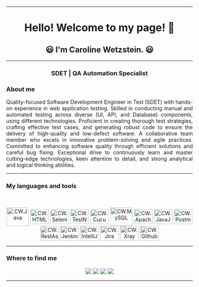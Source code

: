 ____________________________________________________________

<h1 align="center">
 Hello! Welcome to my page! 👋
</h1>
<h2 align="center">
😃 I'm Caroline Wetzstein. 😃
</h2>

______________________________________________
<h3 align="center">
SDET | QA Automation Specialist  
</h3>

### About me

<p align="justify">
Quality-focused Software Development Engineer in Test (SDET) with hands-on experience in web application testing. Skilled in conducting manual and automated testing across diverse (UI, API, and Database) components, using different technologies. Proficient in creating thorough test strategies, crafting effective test cases, and generating robust code to ensure the delivery of high-quality and low-defect software. A collaborative team member who excels in innovative problem-solving and agile practices. Committed to enhancing software quality through efficient solutions and careful bug fixing. Exceptional drive to continuously learn and master cutting-edge technologies, keen attention to detail, and strong analytical and logical thinking abilities. 
</p>

_____________________________________________________________

### My languages and tools


</div>
<div style="display: inline_block"><br>
 <p align="center">
 <img align="center" alt="CW.Java" height="50" width="60" src="https://cdn.jsdelivr.net/gh/devicons/devicon/icons/java/java-original-wordmark.svg">
 <img align="center" alt="CW.HTML" height="40" width="50" src="https://cdn.jsdelivr.net/gh/devicons/devicon/icons/html5/html5-original-wordmark.svg">
 <img align="center" alt="CW.Selenium" height="40" width="50" src="https://cdn.jsdelivr.net/gh/devicons/devicon/icons/selenium/selenium-original.svg">
 <img align="center" alt="CW.TestNG" height="40" width="50" src="https://camo.githubusercontent.com/f42fcbb77f96b4e489be14d027aff028d5efd3c41d0638b1a890d4ce3ca74609/68747470733a2f2f69302e77702e636f6d2f626c6f672e6b6e6f6c6475732e636f6d2f77702d636f6e74656e742f75706c6f6164732f323032302f30312f544553544e472e706e673f726573697a653d313032342532433537362673736c3d31">
 <img align="center" alt="CW.Cucumber" height="40" width="50" src="https://cdn.jsdelivr.net/gh/devicons/devicon/icons/cucumber/cucumber-plain.svg">
 <img align="center" alt="CW.MySQL" height="50" width="60" src="https://cdn.jsdelivr.net/gh/devicons/devicon/icons/mysql/mysql-original-wordmark.svg">
 <img align="center" alt="CW.ApachePOI" height="40" width="50" src="https://camo.githubusercontent.com/0a127d29a580eb5f013de736bf6f7ba0af78146463275b8654b8479d82feafd6/68747470733a2f2f7374617469632e6a61766174706f696e742e636f6d2f6170616368652d706f692f696d616765732f6170616368652d706f692d7475746f7269616c2e706e67">
 <img align="center" alt="CW.JavaJDBC" height="40" width="50" src="https://camo.githubusercontent.com/e12b1462933deb496f899f60405f4922008b9aeedba69f6708ae8e19ae0b610c/68747470733a2f2f6e6568616a61696e3231362e6769746875622e696f2f696d672f6a6462632e706e67">
 <img align="center" alt="CW.Postman" height="40" width="50" src="https://camo.githubusercontent.com/7da26f034e5915d8e953b9e339f3cfa41620073e9fcd3ff6acea43d4175176c1/68747470733a2f2f766f79616765722e706f73746d616e2e636f6d2f6c6f676f2f706f73746d616e2d6c6f676f2d6f72616e67652d737461636b65642e737667">
 <img align="center" alt="CW.RestAssured" height="40" width="50" src="https://avatars.githubusercontent.com/u/19369327?s=200&v=4">
 <img align="center" alt="CW.Jenkins" height="40" width="50" src="https://cdn.jsdelivr.net/gh/devicons/devicon/icons/jenkins/jenkins-original.svg">
 <img align="center" alt="CW.IntelliJ" height="40" width="50" src="https://cdn.jsdelivr.net/gh/devicons/devicon/icons/intellij/intellij-original.svg">
 <img align="center" alt="CW.Jira" height="40" width="50" src="https://cdn.jsdelivr.net/gh/devicons/devicon/icons/jira/jira-original-wordmark.svg">
 <img align="center" alt="CW.Xray" height="40" width="50" src="https://camo.githubusercontent.com/fbd972944eaa74012347b6258db75fce6d1c9ca7159e83cde6db7c7eb2b3a908/68747470733a2f2f63706e672e70696b706e672e636f6d2f706e676c2f732f3536312d353631333333335f63757474696e672d656467652d746573742d6d616e6167656d656e742d677261706869632d64657369676e2d636c69706172742e706e67">
  <img align="center" alt="CW.Github" height="40" width="50" src="https://cdn.jsdelivr.net/gh/devicons/devicon/icons/github/github-original-wordmark.svg">
 </p>
</div>


___________________________________________________________________________________________________________________________________________________________________

### Where to find me

<div>
 <p align="center">
   <a href="https://github.com/CarolineWetzstein" target="_blank"><img src="https://camo.githubusercontent.com/297212f5cfd71f14f1a774a22bfd24b24bfa996aa72f4d941f790c8606ca8f0d/68747470733a2f2f696d672e736869656c64732e696f2f62616467652f4769744875622d2532333132313030452e7376673f267374796c653d666f722d7468652d6261646765266c6f676f3d476974687562266c6f676f436f6c6f723d7768697465" target="_blank"></a>
   <a href="https://discordapp.com/users/1084881427155394700" target="_blank"><img src="https://camo.githubusercontent.com/3f990cfefb64f13d28397fe586c3aa38a81fde585de479205d63c79363ebe07a/68747470733a2f2f696d672e736869656c64732e696f2f62616467652f446973636f72642d3732383944413f7374796c653d666f722d7468652d6261646765266c6f676f3d646973636f7264266c6f676f436f6c6f723d7768697465" target="_blank"></a>
   <a href="https://www.linkedin.com/in/caroline-wetzstein-9a962928a/" target="_blank"><img src="https://camo.githubusercontent.com/c00f87aeebbec37f3ee0857cc4c20b21fefde8a96caf4744383ebfe44a47fe3f/68747470733a2f2f696d672e736869656c64732e696f2f62616467652f2d4c696e6b6564496e2d2532333030373742353f7374796c653d666f722d7468652d6261646765266c6f676f3d6c696e6b6564696e266c6f676f436f6c6f723d7768697465" target="_blank"></a>
   <a href="https://mailto:carolineaswetzstein@gmail.com" target="_blank"><img src="https://camo.githubusercontent.com/927d6b3961fa048ff7303daf291cb5869dfa25018997cf8c1373c2f6a85b1458/68747470733a2f2f696d672e736869656c64732e696f2f62616467652f2d476d61696c2d2532333333333f7374796c653d666f722d7468652d6261646765266c6f676f3d676d61696c266c6f676f436f6c6f723d7768697465" target="_blank"></a>
 </p>
</div>


________________________________________________________________________________________





<!--
**CarolineWetzstein/carolinewetzstein** is a ✨ _special_ ✨ repository because its `README.md` (this file) appears on your GitHub profile.

Here are some ideas to get you started:

- 🔭 I’m currently working on ...
- 🌱 I’m currently learning ...
- 👯 I’m looking to collaborate on ...
- 🤔 I’m looking for help with ...
- 💬 Ask me about ...
- 📫 How to reach me: ...
- 😄 Pronouns: ...
- ⚡ Fun fact: ...
-->
